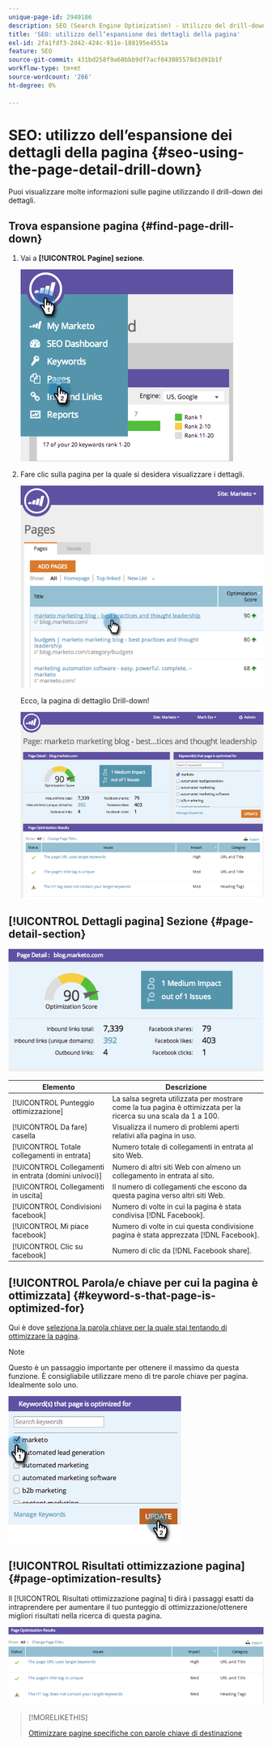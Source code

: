 ```yaml
---
unique-page-id: 2949186
description: SEO (Search Engine Optimization) - Utilizzo del drill-down dei dettagli delle pagine - Documenti Marketo - Documentazione del prodotto
title: 'SEO: utilizzo dell’espansione dei dettagli della pagina'
exl-id: 2fa1fdf3-2d42-424c-911e-188195e4551a
feature: SEO
source-git-commit: 431bd258f9a68bbb9df7acf043085578d3d91b1f
workflow-type: tm+mt
source-wordcount: '266'
ht-degree: 0%

---
```


# SEO: utilizzo dell’espansione dei dettagli della pagina {#seo-using-the-page-detail-drill-down}

Puoi visualizzare molte informazioni sulle pagine utilizzando il drill-down dei dettagli.

## Trova espansione pagina {#find-page-drill-down}

1. Vai a **[!UICONTROL Pagine] sezione**.

   ![](assets/image2014-9-17-21-3a54-3a53.png)

1. Fare clic sulla pagina per la quale si desidera visualizzare i dettagli.

   ![](assets/image2014-9-17-21-3a54-3a58.png)

   Ecco, la pagina di dettaglio Drill-down!

   ![](assets/image2014-9-17-21-3a55-3a2.png)

## [!UICONTROL Dettagli pagina] Sezione {#page-detail-section}

![](assets/image2014-9-17-21-3a55-3a46.png)

| Elemento | Descrizione |
|---|---|
| [!UICONTROL Punteggio ottimizzazione] | La salsa segreta utilizzata per mostrare come la tua pagina è ottimizzata per la ricerca su una scala da 1 a 100. |
| [!UICONTROL Da fare] casella | Visualizza il numero di problemi aperti relativi alla pagina in uso. |
| [!UICONTROL Totale collegamenti in entrata] | Numero totale di collegamenti in entrata al sito Web. |
| [!UICONTROL Collegamenti in entrata (domini univoci)] | Numero di altri siti Web con almeno un collegamento in entrata al sito. |
| [!UICONTROL Collegamenti in uscita] | Il numero di collegamenti che escono da questa pagina verso altri siti Web. |
| [!UICONTROL Condivisioni facebook] | Numero di volte in cui la pagina è stata condivisa [!DNL Facebook]. |
| [!UICONTROL Mi piace facebook] | Numero di volte in cui questa condivisione pagina è stata apprezzata [!DNL Facebook]. |
| [!UICONTROL Clic su facebook] | Numero di clic da [!DNL Facebook share]. |

## [!UICONTROL Parola/e chiave per cui la pagina è ottimizzata] {#keyword-s-that-page-is-optimized-for}

Qui è dove [seleziona la parola chiave per la quale stai tentando di ottimizzare la pagina](/help/marketo/product-docs/additional-apps/seo/keywords/seo-optimize-specific-pages-with-targeted-keywords.md).

>[!NOTE]
>
>Questo è un passaggio importante per ottenere il massimo da questa funzione. È consigliabile utilizzare meno di tre parole chiave per pagina. Idealmente solo uno.

![](assets/image2014-9-17-21-3a56-3a35.png)

## [!UICONTROL Risultati ottimizzazione pagina] {#page-optimization-results}

Il [!UICONTROL Risultati ottimizzazione pagina] ti dirà i passaggi esatti da intraprendere per aumentare il tuo punteggio di ottimizzazione/ottenere migliori risultati nella ricerca di questa pagina.

![](assets/image2014-9-17-21-3a56-3a41.png)

>[!MORELIKETHIS]
>
>[Ottimizzare pagine specifiche con parole chiave di destinazione](/help/marketo/product-docs/additional-apps/seo/keywords/seo-optimize-specific-pages-with-targeted-keywords.md)
